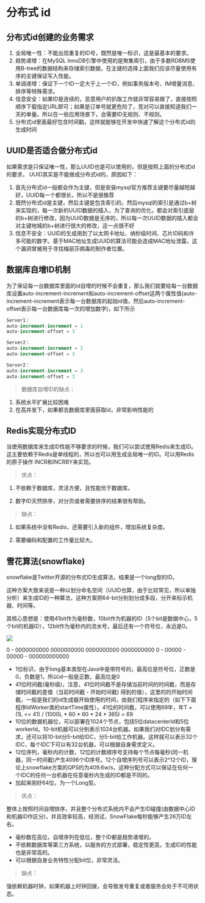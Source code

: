 # 分布式 id

## 分布式id创建的业务需求

1. 全局唯一性：不能出现重复的ID号，既然是唯一标识，这是最基本的要求。
2. 趋势递增：在MySQL InnoDB引擎中使用的是聚集索引，由于多数RDBMS使用B-tree的数据结构来存储索引数据，在主键的选择上面我们应该尽量使用有序的主键保证写入性能。
3. 单调递增：保证下一个ID一定大于上一个ID，例如事务版本号、IM增量消息、排序等特殊需求。
4. 信息安全：如果ID是连续的，恶意用户的扒取工作就非常容易做了，直接按照顺序下载指定URL即可；如果是订单号就更危险了，竞对可以直接知道我们一天的单量。所以在一些应用场景下，会需要ID无规则、不规则。
5. 分布式id里面最好包含时间戳，这样就能够在开发中快速了解这个分布式id的生成时间


## UUID是否适合做分布式id

如果需求是只保证唯一性，那么UUID也是可以使用的，但是按照上面的分布式id的要求， UUID其实是不能做成分布式id的，原因如下：

1. 首先分布式id一般都会作为主键，但是安装mysql官方推荐主键要尽量越短越好，UUID每一个都很长，所以不是很推荐
2. 既然分布式id是主键，然后主键是包含索引的，然后mysql的索引是通过b+树来实现的，每一次新的UUID数据的插入，为了查询的优化，都会对索引底层的b+树进行修改，因为UUID数据是无序的，所以每一次UUID数据的插入都会对主键地城的b+树进行很大的修改，这一点很不好
3. 信息不安全：UUID的生成用到了以太网卡地址、纳秒级时间、芯片ID码和许多可能的数字。基于MAC地址生成UUID的算法可能会造成MAC地址泄露，这个漏洞曾被用于寻找梅丽莎病毒的制作者位置。

## 数据库自增ID机制

为了保证每一台数据库里面的id自增的时候不会重复，那么我们就要给每一台数据库设置auto-increment-increment和auto-increment-offset这两个属性值(auto-increment-increment表示每一台数据库的起始id值，然后auto-increment-offset表示每一台数据库每一次的增加数字)，如下所示

```sql
Server1：
auto-increment-increment = 1
auto-increment-offset = 3

Server2：
auto-increment-increment = 2
auto-increment-offset = 3

Server2：
auto-increment-increment = 3
auto-increment-offset = 3
```

>数据库自增ID的缺点：

1. 系统水平扩展比较困难
2. 在高并发下，如果都去数据库里面获取id，非常影响性能的

## Redis实现分布式ID

当使用数据库来生成ID性能不够要求的时候，我们可以尝试使用Redis来生成ID。这主要依赖于Redis是单线程的，所以也可以用生成全局唯一的ID。可以用Redis的原子操作 INCR和INCRBY来实现。

>优点：

1. 不依赖于数据库，灵活方便，且性能优于数据库。

2. 数字ID天然排序，对分页或者需要排序的结果很有帮助。

>缺点：

1. 如果系统中没有Redis，还需要引入新的组件，增加系统复杂度。

2. 需要编码和配置的工作量比较大。

## 雪花算法(snowflake) 

snowflake是Twitter开源的分布式ID生成算法，结果是一个long型的ID。

这种方案大致来说是一种以划分命名空间（UUID也算，由于比较常见，所以单独分析）来生成ID的一种算法，这种方案把64-bit分别划分成多段，分开来标示机器、时间等。

其核心思想是：使用41bit作为毫秒数，10bit作为机器的ID（5个bit是数据中心，5个bit的机器ID），12bit作为毫秒内的流水号，最后还有一个符号位，永远是0。

![](https://img-blog.csdnimg.cn/20191009093154467.png?x-oss-process=image/watermark,type_ZmFuZ3poZW5naGVpdGk,shadow_10,text_aHR0cHM6Ly9ibG9nLmNzZG4ubmV0L2ZseTkxMDkwNQ==,size_16,color_FFFFFF,t_70)

0 - 0000000000 0000000000 0000000000 0000000000 0 - 00000 - 00000 - 000000000000 

- 1位标识，由于long基本类型在Java中是带符号的，最高位是符号位，正数是0，负数是1，所以id一般是正数，最高位是0
- 41位时间截(毫秒级)，注意，41位时间截不是存储当前时间的时间截，而是存储时间截的差值（当前时间截 - 开始时间截) 得到的值），这里的的开始时间截，一般是我们的id生成器开始使用的时间，由我们程序来指定的（如下下面程序IdWorker类的startTime属性）。41位的时间截，可以使用69年，年T = (1L << 41) / (1000L * 60 * 60 * 24 * 365) = 69
- 10位的数据机器位，可以部署在1024个节点，包括5位datacenterId和5位workerId。10-bit机器可以分别表示1024台机器。如果我们对IDC划分有需求，还可以将10-bit分5-bit给IDC，分5-bit给工作机器。这样就可以表示32个IDC，每个IDC下可以有32台机器，可以根据自身需求定义。
- 12位序列，毫秒内的计数，12位的计数顺序号支持每个节点每毫秒(同一机器，同一时间截)产生4096个ID序号。12个自增序列号可以表示2^12个ID，理论上snowflake方案的QPS约为409.6w/s，这种分配方式可以保证在任何一个IDC的任何一台机器在任意毫秒内生成的ID都是不同的。
- 加起来刚好64位，为一个Long型。

>优点：

整体上按照时间自增排序，并且整个分布式系统内不会产生ID碰撞(由数据中心ID和机器ID作区分)，并且效率较高，经测试，SnowFlake每秒能够产生26万ID左右。

- 毫秒数在高位，自增序列在低位，整个ID都是趋势递增的。
- 不依赖数据库等第三方系统，以服务的方式部署，稳定性更高，生成ID的性能也是非常高的。
- 可以根据自身业务特性分配bit位，非常灵活。


>缺点：

强依赖机器时钟，如果机器上时钟回拨，会导致发号重复或者服务会处于不可用状态。